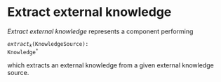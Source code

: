 # Extract external knowledge
*Extract external knowledge* represents a component performing

<code><i>extract</i><sub><i>k</i></sub>(KnowledgeSource): Knowledge<sup>*</sup></code>

which extracts an external knowledge from a given external knowledge source.